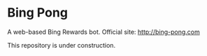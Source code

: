 # Bing Pong
A web-based Bing Rewards bot. Official site: http://bing-pong.com

This repository is under construction.
